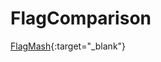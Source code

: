 # FlagComparison
[FlagMash]([url](https://flagcomparison.web.app)https://flagcomparison.web.app){:target="_blank"}


